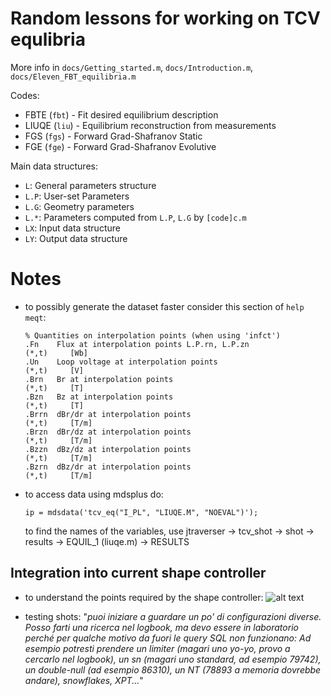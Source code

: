 # Random lessons for working on TCV equlibria

More info in `docs/Getting_started.m`, `docs/Introduction.m`, `docs/Eleven_FBT_equilibria.m`

Codes:
- FBTE (`fbt`) - Fit desired equilibrium description
- LIUQE (`liu`) - Equilibrium reconstruction from measurements
- FGS (`fgs`) - Forward Grad-Shafranov Static
- FGE (`fge`) - Forward Grad-Shafranov Evolutive

Main data structures:
- `L`: General parameters structure
- `L.P`: User-set Parameters
- `L.G`: Geometry parameters
- `L.*`: Parameters computed from `L.P`, `L.G` by `[code]c.m`
- `LX`: Input data structure
- `LY`: Output data structure



# Notes

- to possibly generate the dataset faster consider this section of `help meqt`:
    ```
    % Quantities on interpolation points (when using 'infct')
    .Fn    Flux at interpolation points L.P.rn, L.P.zn                 (*,t)     [Wb]
    .Un    Loop voltage at interpolation points                        (*,t)     [V]
    .Brn   Br at interpolation points                                  (*,t)     [T]
    .Bzn   Bz at interpolation points                                  (*,t)     [T]
    .Brrn  dBr/dr at interpolation points                              (*,t)     [T/m]
    .Brzn  dBr/dz at interpolation points                              (*,t)     [T/m]
    .Bzzn  dBz/dz at interpolation points                              (*,t)     [T/m]
    .Bzrn  dBz/dr at interpolation points                              (*,t)     [T/m]
    ```

- to access data using mdsplus do:
    
    ```
    ip = mdsdata('tcv_eq("I_PL", "LIUQE.M", "NOEVAL")');
    ```

    to find the names of the variables, use jtraverser -> tcv_shot -> shot -> results -> EQUIL_1
    (liuqe.m) -> RESULTS 
    



## Integration into current shape controller

- to understand the points required by the shape controller:
![alt text](image.png)

- testing shots: "_puoi iniziare a guardare un po' di configurazioni diverse. Posso farti una ricerca nel logbook, ma devo essere in laboratorio perché per qualche motivo da fuori le query SQL non funzionano: Ad esempio potresti prendere un limiter (magari uno yo-yo, provo a cercarlo nel logbook), un sn (magari uno standard, ad esempio 79742), un double-null (ad esempio 86310), un NT (78893 a memoria dovrebbe andare), snowflakes, XPT..._"
  



